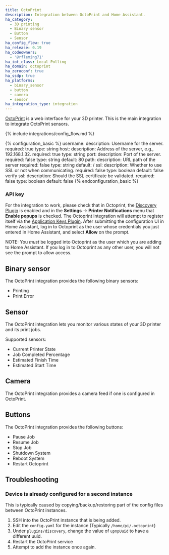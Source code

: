 ```yaml
---
title: OctoPrint
description: Integration between OctoPrint and Home Assistant.
ha_category:
  - 3D printing
  - Binary sensor
  - Button
  - Sensor
ha_config_flow: true
ha_release: 0.19
ha_codeowners:
  - '@rfleming71'
ha_iot_class: Local Polling
ha_domain: octoprint
ha_zeroconf: true
ha_ssdp: true
ha_platforms:
  - binary_sensor
  - button
  - camera
  - sensor
ha_integration_type: integration
---
```


[OctoPrint](https://octoprint.org/) is a web interface for your 3D printer. This is the main integration to integrate OctoPrint sensors.

{% include integrations/config_flow.md %}

{% configuration_basic %}
username:
  description: Username for the server.
  required: true
  type: string
host:
  description: Address of the server, e.g., 192.168.1.32.
  required: true
  type: string
port:
  description:  Port of the server.
  required: false
  type: string
  default: 80
path:
  description: URL path of the server
  required: false
  type: string
  default: /
ssl:
  description: Whether to use SSL or not when communicating.
  required: false
  type: boolean
  default: false
verify ssl:
  description: Should the SSL certificate be validated.
  required: false
  type: boolean
  default: false
{% endconfiguration_basic %}

### API key
For the integration to work, please check that in Octoprint, the [Discovery Plugin](https://docs.octoprint.org/en/master/bundledplugins/discovery.html) is enabled and in the **Settings** -> **Printer Notifications** menu that **Enable popups** is checked.
The Octoprint integration will attempt to register itself via the [Application Keys Plugin](https://docs.octoprint.org/en/master/bundledplugins/appkeys.html). After submitting the configuration UI in Home Assistant, log in to Octoprint as the user whose credentials you just entered in Home Assistant, and select **Allow** on the prompt.

NOTE: You *must* be logged into Octoprint as the user which you are adding to Home Assistant. If you log in to Octoprint as any other user, you will not see the prompt to allow access.

## Binary sensor

The OctoPrint integration provides the following binary sensors:

- Printing
- Print Error

## Sensor

The OctoPrint integration lets you monitor various states of your 3D printer and its print jobs.

Supported sensors:

- Current Printer State
- Job Completed Percentage
- Estimated Finish Time
- Estimated Start Time

## Camera

The OctoPrint integration provides a camera feed if one is configured in OctoPrint.

## Buttons

The OctoPrint integration provides the following buttons:

- Pause Job
- Resume Job
- Stop Job
- Shutdown System
- Reboot System
- Restart Octoprint

## Troubleshooting

### Device is already configured for a second instance

This is typically caused by copying/backup/restoring part of the config files between OctoPrint instances.

1. SSH into the OctoPrint instance that is being added.
2. Edit the `config.yaml` for the instance (Typically `/home/pi/.octoprint`)
3. Under `plugins/discovery`, change the value of `upnpUuid` to have a different uuid.
4. Restart the OctoPrint service
5. Attempt to add the instance once again.
